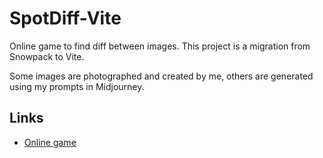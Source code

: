 # SpotDiff-Vite
Online game to find diff between images. This project is a migration from Snowpack to Vite.

Some images are photographed and created by me, others are generated using my prompts in Midjourney.

## Links
 - [Online game](https://spotdiff.000webhostapp.com/#)

